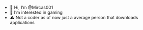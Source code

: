 - 👋 Hi, I’m @Mircas001
- 👀 I’m interested in gaming 
- ⚠️ Not a coder as of now just a average person that downloads applications

